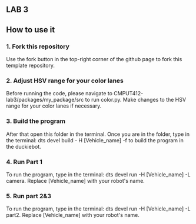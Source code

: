 ## LAB 3

## How to use it

### 1. Fork this repository

Use the fork button in the top-right corner of the github page to fork this template repository.


### 2. Adjust HSV range for your color lanes

Before running the code, please navigate to CMPUT412-lab3/packages/my_package/src to run color.py. Make changes to the HSV range for your color lanes if necessary.


### 3. Build the program

After that open this folder in the terminal. Once you are in the folder, type in the terminal: dts devel build - H [Vehicle_name] -f to build the program in the duckiebot.


### 4. Run Part 1

To run the program, type in the terminal: dts devel run -H [Vehicle_name] -L camera. Replace [Vehicle_name] with your robot's name.


### 5. Run part 2&3

To run the program, type in the terminal: dts devel run -H [Vehicle_name] -L part2. Replace [Vehicle_name] with your robot's name.
